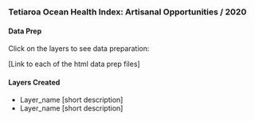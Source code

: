 ### Tetiaroa Ocean Health Index: Artisanal Opportunities / 2020

#### Data Prep

Click on the layers to see data preparation:

[Link to each of the html data prep files]

#### Layers Created

- Layer_name [short description]
- Layer_name [short description]

